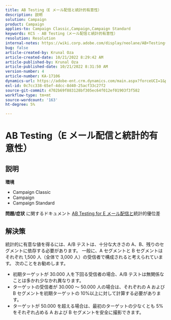 ```yaml
---
title: AB Testing（E メール配信と統計的有意性）
description: 説明
solution: Campaign
product: Campaign
applies-to: Campaign Classic,Campaign,Campaign Standard
keywords: KCS - AB Testing（メール配信と統計的有意性）
resolution: Resolution
internal-notes: https://wiki.corp.adobe.com/display/neolane/AB+Testing+for+Email+Deliveries
bug: false
article-created-by: Krunal Oza
article-created-date: 10/21/2022 8:29:42 AM
article-published-by: Krunal Oza
article-published-date: 10/21/2022 8:31:50 AM
version-number: 4
article-number: KA-17106
dynamics-url: https://adobe-ent.crm.dynamics.com/main.aspx?forceUCI=1&pagetype=entityrecord&etn=knowledgearticle&id=fa5ed781-1a51-ed11-bba2-0022480867fb
exl-id: 0c7cc338-65ef-4dcc-8d40-25acf33c27f2
source-git-commit: 4702b69f883128bf305ec64f012ef01903f3f582
workflow-type: tm+mt
source-wordcount: '163'
ht-degree: 5%

---
```


# AB Testing（E メール配信と統計的有意性）

## 説明

<b>環境</b>
- Campaign Classic
- Campaign
- Campaign Standard



<b>問題/症状</b>
に関するドキュメント [AB Testing for E メール配信と](https://wiki.corp.adobe.com/display/neolane/AB+Testing+for+Email+Deliveries)統計的優位差


## 解決策


統計的に有意な値を得るには、A/B テストは、十分な大きさの A、B、残りのセグメントに依存する必要があります。 一般に、A セグメントと B セグメントはそれぞれ 1,500 人（全体で 3,000 人）の受信者で構成されると考えられています。 次のことをお勧めします。

- 初期ターゲットが 30.000 人を下回る受信者の場合、A/B テストは無関係なことは多かれ少なかれ異なります。
- ターゲットの受信者が 30.000 ～ 50.000 人の場合は、それぞれの A および B セグメントを初期ターゲットの 10%以上に対して計算する必要があります。
- ターゲットが 50.000 を超える場合は、最初のターゲットの少なくとも 5%をそれぞれ占める A および B セグメントを安全に撮影できます。
